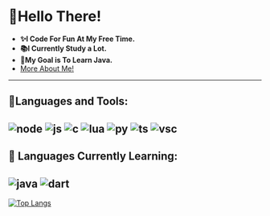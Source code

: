 # 👋Hello There!
- **✨I Code For Fun At My Free Time.**
- **📚I Currently Study a Lot.**
- **📖My Goal is To Learn Java.**
- [More About Me!](https://qwertyr0.github.io/Personal-Website/)
---
## 🧰Languages and Tools:
![node](https://img.shields.io/badge/Node.js-43853D?style=for-the-badge&logo=node.js&logoColor=white)
![js](https://img.shields.io/badge/JavaScript-F7DF1E?style=for-the-badge&logo=javascript&logoColor=black)
![c](https://img.shields.io/badge/C-00599C?style=for-the-badge&logo=C&logoColor=white)
![lua](https://img.shields.io/badge/Lua-2C2D72?style=for-the-badge&logo=lua&logoColor=white)
![py](https://img.shields.io/badge/Python-3776AB?style=for-the-badge&logo=python&logoColor=white)
![ts](https://img.shields.io/badge/TypeScript-007ACC?style=for-the-badge&logo=typescript&logoColor=white)
![vsc](https://img.shields.io/badge/Visual%20Studio%20Code-007ACC?style=for-the-badge&logo=Visual%20Studio%20Code&logoColor=white)
---
## 🧪 Languages Currently Learning:
![java](https://img.shields.io/badge/Java-ED8B00?style=for-the-badge&logo=java&logoColor=white)
![dart](https://img.shields.io/badge/Dart-0175C2?style=for-the-badge&logo=dart&logoColor=white)
---
[![Top Langs](https://github-readme-stats.vercel.app/api/top-langs/?username=QwertyR0&langs_count=8)](https://github.com/QwertyR0/)
